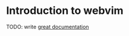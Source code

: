 # Introduction to webvim

TODO: write [great documentation](http://jacobian.org/writing/what-to-write/)
